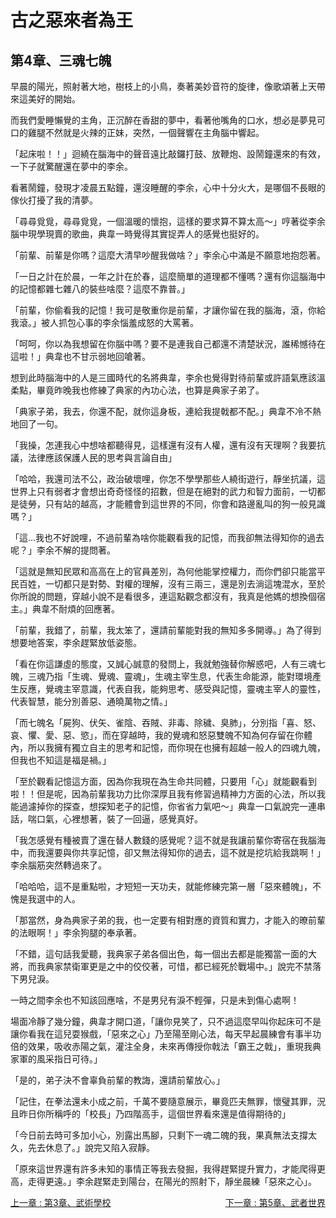 # 古之惡來者為王
## 第4章、三魂七魄

早晨的陽光，照射著大地，樹枝上的小鳥，奏著美妙音符的旋律，像歌頌著上天帶來這美好的開始。

而我們愛睡懶覺的主角，正沉醉在香甜的夢中，看著他嘴角的口水，想必是夢見可口的雞腿不然就是火辣的正妹，突然，一個聲響在主角腦中響起。

「起床啦！！」迴繞在腦海中的聲音遠比敲鑼打鼓、放鞭炮、設鬧鐘還來的有效，一下子就驚醒還在夢中的李余。

看著鬧鐘，發現才凌晨五點鐘，還沒睡醒的李余，心中十分火大，是哪個不長眼的傢伙打擾了我的清夢。

「尋尋覓覓，尋尋覓覓，一個溫暖的懷抱，這樣的要求算不算太高〜」哼著從李余腦中現學現賣的歌曲，典韋一時覺得其實捉弄人的感覺也挺好的。

「前輩、前輩是你嗎？這麼大清早吵醒我做啥？」李余心中滿是不願意地抱怨著。

「一日之計在於晨，一年之計在於春，這麼簡單的道理都不懂嗎？還有你這腦海中的記憶都雜七雜八的裝些啥麼？這麼不靠普。」

「前輩，你偷看我的記憶！我可是敬重你是前輩，才讓你留在我的腦海，滾，你給我滾。」被人抓包心事的李余惱羞成怒的大罵著。

「呵呵，你以為我想留在你腦中嗎？要不是連我自己都還不清楚狀況，誰稀憾待在這啦！」典韋也不甘示弱地回嗆著。

想到此時腦海中的人是三國時代的名將典韋，李余也覺得對待前輩或許語氣應該溫柔點，畢竟昨晚我也修練了典家的內功心法，也算是典家子弟了。

「典家子弟，我去，你還不配，就你這身板，連給我提戟都不配。」典韋不冷不熱地回了一句。

「我操，怎連我心中想啥都聽得見，這樣還有沒有人權，還有沒有天理啊？我要抗議，法律應該保護人民的思考與言論自由」

「哈哈，我還司法不公，政治破壞哩，你怎不學學那些人繞街遊行，靜坐抗議，這世界上只有弱者才會想出奇奇怪怪的招數，但是在絕對的武力和智力面前，一切都是徒勞，只有站的越高，才能體會到這世界的不同，你會和路邊亂叫的狗一般見識嗎？」

「這…我也不好說哩，不過前輩為啥你能觀看我的記憶，而我卻無法得知你的過去呢？」李余不解的提問著。

「這就是無知民眾和高高在上的官員差別，為何他能掌控權力，而你們卻只能當平民百姓，一切都只是對勢、對權的理解，沒有三兩三，還是別去淌這塊混水，至於你所說的問題，穿越小說不是看很多，連這點觀念都沒有，我真是他媽的想換個宿主。」典韋不耐煩的回應著。

「前輩，我錯了，前輩，我太笨了，還請前輩能對我的無知多多開導。」為了得到想要地答案，李余趕緊放低姿態。

「看在你這謙虛的態度，又誠心誠意的發問上，我就勉強替你解惑吧，人有三魂七魄，三魂乃指「生魂、覺魂、靈魂」，生魂主宰生息，代表生命能源，能對環境產生反應，覺魂主宰意識，代表自我，能夠思考、感受與記憶，靈魂主宰人的靈性，代表智慧，能分別善惡、通曉萬物之情。」

「而七魄名「屍狗、伏矢、雀陰、吞賊、非毒、除穢、臭肺」，分別指「喜、怒、哀、懼、愛、惡、慾」，而在穿越時，我的覺魂和怒惡雙魄不知為何存留在你體內，所以我擁有獨立自主的思考和記憶，而你現在也擁有超越一般人的四魂九魄，但我也不知這是福是禍。」

「至於觀看記憶這方面，因為你我現在為生命共同體，只要用「心」就能觀看到啦！！但是呢，因為前輩我功力比你深厚且我有修習過精神力方面的心法，所以我能過濾掉你的探查，想探知老子的記憶，你省省力氣吧〜」典韋一口氣說完一連串話，喘口氣，心裡想著，裝了一回逼，感覺真好。

「我怎感覺有種被賣了還在替人數錢的感覺呢？這不就是我讓前輩你寄宿在我腦海中，而我還要與你共享記憶，卻又無法得知你的過去，這不就是挖坑給我跳啊！」李余腦筋突然轉過來了。

「哈哈哈，這不是重點啦，才短短一天功夫，就能修練完第一層「惡來體魄」，不愧是我選中的人。

「那當然，身為典家子弟的我，也一定要有相對應的資質和實力，才能入的暸前輩的法眼啊！」李余狗腿的奉承著。

「不錯，這句話我愛聽，我典家子弟各個出色，每一個出去都是能獨當一面的大將，而我典家禁衛軍更是之中的佼佼著，可惜，都已經死於戰場中。」說完不禁落下男兒淚。

一時之間李余也不知該回應啥，不是男兒有淚不輕彈，只是未到傷心處啊！

場面冷靜了幾分鐘，典韋才開口道，「讓你見笑了，只不過這麼早叫你起床可不是讓你看我在這兒耍猴戲，「惡來之心」乃至陽至剛心法，每天早起晨練會有事半功倍的效果，吸收赤陽之氣，灌注全身，未來再傳授你戟法「霸王之戟」，重現我典家軍的風采指日可待。」

「是的，弟子決不會辜負前輩的教誨，還請前輩放心。」

「記住，在拳法還未小成之前，千萬不要隨意展示，畢竟匹夫無罪，懷璧其罪，況且昨日你所稱呼的「校長」乃四階高手，這個世界看來還是值得期待的」

「今日前去時可多加小心，別露出馬腳，只剩下一魂二魄的我，果真無法支撐太久，先去休息了。」說完又陷入寂靜。

「原來這世界還有許多未知的事情正等我去發掘，我得趕緊提升實力，才能爬得更高，走得更遠。」李余趕緊走到陽台，在陽光的照射下，靜坐晨練「惡來之心」。

<div>
    <div style="float:left;">
        <a href="/小說/古之惡來者為王/第3章、武術學校" class="current-tab">上一章 : 第3章、武術學校</a>
    </div>
    <div style="float:right;">
        <a href="/小說/古之惡來者為王/第5章、武者世界" class="current-tab">下一章 : 第5章、武者世界</a>
    </div>
</div>
